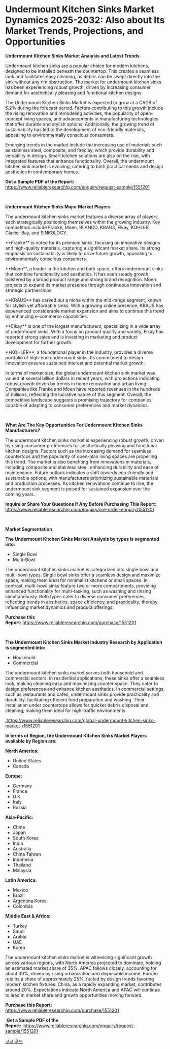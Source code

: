 <p><h1>Undermount Kitchen Sinks Market Dynamics 2025-2032: Also about Its Market Trends, Projections, and Opportunities</h1></p><p><strong>Undermount Kitchen Sinks Market Analysis and Latest Trends</strong></p>
<p><p>Undermount kitchen sinks are a popular choice for modern kitchens, designed to be installed beneath the countertop. This creates a seamless look and facilitates easy cleaning, as debris can be swept directly into the sink without any rim obstruction. The market for undermount kitchen sinks has been experiencing robust growth, driven by increasing consumer demand for aesthetically pleasing and functional kitchen designs. </p><p>The Undermount Kitchen Sinks Market is expected to grow at a CAGR of 5.2% during the forecast period. Factors contributing to this growth include the rising renovation and remodeling activities, the popularity of open-concept living spaces, and advancements in manufacturing technologies that offer durable and stylish options. Additionally, the growing trend of sustainability has led to the development of eco-friendly materials, appealing to environmentally conscious consumers. </p><p>Emerging trends in the market include the increasing use of materials such as stainless steel, composite, and fireclay, which provide durability and versatility in design. Smart kitchen solutions are also on the rise, with integrated features that enhance functionality. Overall, the undermount kitchen sink market is evolving, catering to both practical needs and design aesthetics in contemporary homes.</p></p>
<p><strong>Get a Sample PDF of the Report:&nbsp;</strong> <a href="https://www.reliableresearchiq.com/enquiry/request-sample/1551201?utm_campaign=99&utm_medium=2&utm_source=Github&utm_content=ia&utm_term=06022025&utm_id=undermount-kitchen-sinks">https://www.reliableresearchiq.com/enquiry/request-sample/1551201</a></p>
<p>&nbsp;</p>
<p><strong>Undermount Kitchen Sinks Major Market Players</strong></p>
<p><p>The undermount kitchen sinks market features a diverse array of players, each strategically positioning themselves within the growing industry. Key competitors include Franke, Moen, BLANCO, KRAUS, Elkay, KOHLER, Glacier Bay, and SINKOLOGY.</p><p>**Franke** is noted for its premium sinks, focusing on innovative designs and high-quality materials, capturing a significant market share. Its strong emphasis on sustainability is likely to drive future growth, appealing to environmentally conscious consumers.</p><p>**Moen**, a leader in the kitchen and bath space, offers undermount sinks that combine functionality and aesthetics. It has seen steady growth, bolstered by a broad product range and strong brand recognition. Moen projects to expand its market presence through continuous innovation and strategic partnerships.</p><p>**KRAUS** has carved out a niche within the mid-range segment, known for stylish yet affordable sinks. With a growing online presence, KRAUS has experienced considerable market expansion and aims to continue this trend by enhancing e-commerce capabilities.</p><p>**Elkay** is one of the largest manufacturers, specializing in a wide array of undermount sinks. With a focus on product quality and variety, Elkay has reported strong sales and is investing in marketing and product development for further growth.</p><p>**KOHLER**, a foundational player in the industry, provides a diverse portfolio of high-end undermount sinks. Its commitment to design innovation ensures sustained interest and potential market growth.</p><p>In terms of market size, the global undermount kitchen sink market was valued at several billion dollars in recent years, with projections indicating robust growth driven by trends in home renovation and urban living. Companies like Franke and Moen have reported revenues in the hundreds of millions, reflecting the lucrative nature of this segment. Overall, the competitive landscape suggests a promising trajectory for companies capable of adapting to consumer preferences and market dynamics.</p></p>
<p>&nbsp;</p>
<p><strong>What Are The Key Opportunities For Undermount Kitchen Sinks Manufacturers?</strong></p>
<p><p>The undermount kitchen sinks market is experiencing robust growth, driven by rising consumer preferences for aesthetically pleasing and functional kitchen designs. Factors such as the increasing demand for seamless countertops and the popularity of open-plan living spaces are propelling this trend. The market is also benefiting from innovations in materials, including composite and stainless steel, enhancing durability and ease of maintenance. Future outlook indicates a shift towards eco-friendly and sustainable options, with manufacturers prioritizing sustainable materials and production processes. As kitchen renovations continue to rise, the undermount sink segment is poised for sustained expansion over the coming years.</p></p>
<p><strong>Inquire or Share Your Questions If Any Before Purchasing This Report:</strong> <a href="https://www.reliableresearchiq.com/enquiry/pre-order-enquiry/1551201?utm_campaign=99&utm_medium=2&utm_source=Github&utm_content=ia&utm_term=06022025&utm_id=undermount-kitchen-sinks">https://www.reliableresearchiq.com/enquiry/pre-order-enquiry/1551201</a></p>
<p>&nbsp;</p>
<p><strong>Market Segmentation</strong></p>
<p><strong>The Undermount Kitchen Sinks Market Analysis by types is segmented into:</strong></p>
<p><ul><li>Single Bowl</li><li>Multi-Bowl</li></ul></p>
<p><p>The undermount kitchen sinks market is categorized into single bowl and multi-bowl types. Single bowl sinks offer a seamless design and maximize space, making them ideal for minimalist kitchens or small spaces. In contrast, multi-bowl sinks feature two or more compartments, providing enhanced functionality for multi-tasking, such as washing and rinsing simultaneously. Both types cater to diverse consumer preferences, reflecting trends in aesthetics, space efficiency, and practicality, thereby influencing market dynamics and product offerings.</p></p>
<p><strong>Purchase this Report:&nbsp;</strong><a href="https://www.reliableresearchiq.com/purchase/1551201?utm_campaign=99&utm_medium=2&utm_source=Github&utm_content=ia&utm_term=06022025&utm_id=undermount-kitchen-sinks">https://www.reliableresearchiq.com/purchase/1551201</a></p>
<p>&nbsp;</p>
<p><strong>The Undermount Kitchen Sinks Market Industry Research by Application is segmented into:</strong></p>
<p><ul><li>Household</li><li>Commercial</li></ul></p>
<p><p>The undermount kitchen sinks market serves both household and commercial sectors. In residential applications, these sinks offer a seamless look, making cleaning easy and maximizing counter space. They cater to design preferences and enhance kitchen aesthetics. In commercial settings, such as restaurants and cafés, undermount sinks provide practicality and durability, facilitating efficient food preparation and washing. Their installation under countertops allows for quicker debris disposal and cleaning, making them ideal for high-traffic environments.</p></p>
<p><a href="https://www.reliableresearchiq.com/global-undermount-kitchen-sinks-market-r1551201?utm_campaign=99&utm_medium=2&utm_source=Github&utm_content=ia&utm_term=06022025&utm_id=undermount-kitchen-sinks">&nbsp;https://www.reliableresearchiq.com/global-undermount-kitchen-sinks-market-r1551201</a></p>
<p><strong>In terms of Region, the Undermount Kitchen Sinks Market Players available by Region are:</strong></p>
<p>
    <p> <strong> North America: </strong>
        <ul>
            <li>United States</li>
            <li>Canada</li>
        </ul>
        </p> 
    <p> <strong> Europe: </strong>
        <ul>
            <li>Germany</li>
            <li>France</li>
            <li>U.K.</li>
            <li>Italy</li>
            <li>Russia</li>
        </ul>
        </p> 
    <p> <strong> Asia-Pacific: </strong>
        <ul>
            <li>China</li>
            <li>Japan</li>
            <li>South Korea</li>
            <li>India</li>
            <li>Australia</li>
            <li>China Taiwan</li>
            <li>Indonesia</li>
            <li>Thailand</li>
            <li>Malaysia</li>
        </ul>
        </p> 
    <p> <strong> Latin America: </strong>
        <ul>
            <li>Mexico</li>
            <li>Brazil</li>
            <li>Argentina Korea</li>
            <li>Colombia</li>
        </ul>
        </p> 
    <p> <strong> Middle East & Africa: </strong>
        <ul>
            <li>Turkey</li>
            <li>Saudi</li>
            <li>Arabia</li>
            <li>UAE</li>
            <li>Korea</li>
        </ul>
    </p>
    </p>
<p><p>The undermount kitchen sinks market is witnessing significant growth across various regions, with North America projected to dominate, holding an estimated market share of 35%. APAC follows closely, accounting for about 30%, driven by rising urbanization and disposable income. Europe retains a share of approximately 25%, fueled by design trends favoring modern kitchen fixtures. China, as a rapidly expanding market, contributes around 20%. Expectations indicate North America and APAC will continue to lead in market share and growth opportunities moving forward.</p></p>
<p><strong>Purchase this Report: </strong><a href="https://www.reliableresearchiq.com/purchase/1551201?utm_campaign=99&utm_medium=2&utm_source=Github&utm_content=ia&utm_term=06022025&utm_id=undermount-kitchen-sinks">https://www.reliableresearchiq.com/purchase/1551201</a></p>
<p>&nbsp;<strong>Get a Sample PDF of the Report:&nbsp;&nbsp;</strong><a href="https://www.reliableresearchiq.com/enquiry/request-sample/1551201?utm_campaign=99&utm_medium=2&utm_source=Github&utm_content=ia&utm_term=06022025&utm_id=undermount-kitchen-sinks">https://www.reliableresearchiq.com/enquiry/request-sample/1551201</a></p>
<p><strong></strong></p>
<p><p><a href="https://github.com/sougarounis/Market-Research-Report-List-7/blob/main/815429635501.md?utm_campaign=99&utm_medium=2&utm_source=Github&utm_content=ia&utm_term=06022025&utm_id=undermount-kitchen-sinks">코셔 푸드</a></p></p>